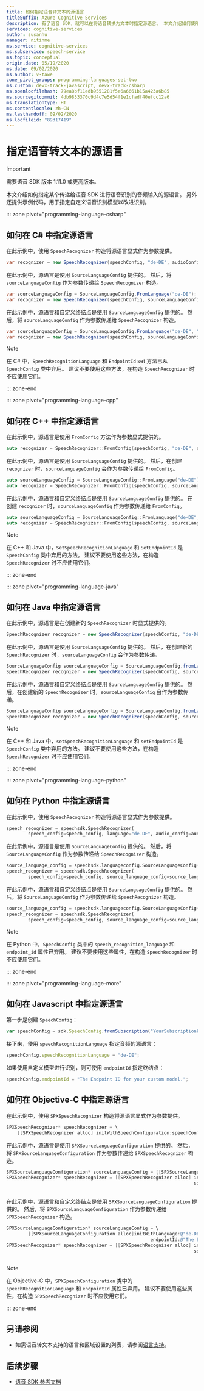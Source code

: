 ```yaml
---
title: 如何指定语音转文本的源语言
titleSuffix: Azure Cognitive Services
description: 有了语音 SDK，就可以在将语音转换为文本时指定源语言。 本文介绍如何使用 FromConfig 和 SourceLanguageConfig 方法让语音服务知道源语言并提供自定义模型目标。
services: cognitive-services
author: susanhu
manager: nitinme
ms.service: cognitive-services
ms.subservice: speech-service
ms.topic: conceptual
origin.date: 05/19/2020
ms.date: 09/02/2020
ms.author: v-tawe
zone_pivot_groups: programming-languages-set-two
ms.custom: devx-track-javascript, devx-track-csharp
ms.openlocfilehash: 79ea8bf11edb9551281f5e6a6661b15a423a6b85
ms.sourcegitcommit: 4db9853370c9d4c7e5d54f1e1cfadf40efcc12a6
ms.translationtype: HT
ms.contentlocale: zh-CN
ms.lasthandoff: 09/02/2020
ms.locfileid: "89317419"
---
```

# <a name="specify-source-language-for-speech-to-text"></a>指定语音转文本的源语言

> [!IMPORTANT]
> 需要语音 SDK 版本 1.11.0 或更高版本。

本文介绍如何指定某个传递给语音 SDK 进行语音识别的音频输入的源语言。 另外还提供示例代码，用于指定自定义语音识别模型以改进识别。

::: zone pivot="programming-language-csharp"

## <a name="how-to-specify-source-language-in-c"></a>如何在 C# 中指定源语言

在此示例中，使用 `SpeechRecognizer` 构造将源语言显式作为参数提供。

```csharp
var recognizer = new SpeechRecognizer(speechConfig, "de-DE", audioConfig);
```

在此示例中，源语言是使用 `SourceLanguageConfig` 提供的。 然后，将 `sourceLanguageConfig` 作为参数传递给 `SpeechRecognizer` 构造。

```csharp
var sourceLanguageConfig = SourceLanguageConfig.FromLanguage("de-DE");
var recognizer = new SpeechRecognizer(speechConfig, sourceLanguageConfig, audioConfig);
```

在此示例中，源语言和自定义终结点是使用 `SourceLanguageConfig` 提供的。 然后，将 `sourceLanguageConfig` 作为参数传递给 `SpeechRecognizer` 构造。

```csharp
var sourceLanguageConfig = SourceLanguageConfig.FromLanguage("de-DE", "The Endpoint ID for your custom model.");
var recognizer = new SpeechRecognizer(speechConfig, sourceLanguageConfig, audioConfig);
```

>[!Note]
> 在 C# 中，`SpeechRecognitionLanguage` 和 `EndpointId` set 方法已从 `SpeechConfig` 类中弃用。 建议不要使用这些方法，在构造 `SpeechRecognizer` 时不应使用它们。

::: zone-end

::: zone pivot="programming-language-cpp"


## <a name="how-to-specify-source-language-in-c"></a>如何在 C++ 中指定源语言

在此示例中，源语言是使用 `FromConfig` 方法作为参数显式提供的。

```C++
auto recognizer = SpeechRecognizer::FromConfig(speechConfig, "de-DE", audioConfig);
```

在此示例中，源语言是使用 `SourceLanguageConfig` 提供的。 然后，在创建 `recognizer` 时，`sourceLanguageConfig` 会作为参数传递给 `FromConfig`。

```C++
auto sourceLanguageConfig = SourceLanguageConfig::FromLanguage("de-DE");
auto recognizer = SpeechRecognizer::FromConfig(speechConfig, sourceLanguageConfig, audioConfig);
```

在此示例中，源语言和自定义终结点是使用 `SourceLanguageConfig` 提供的。 在创建 `recognizer` 时，`sourceLanguageConfig` 作为参数传递给 `FromConfig`。

```C++
auto sourceLanguageConfig = SourceLanguageConfig::FromLanguage("de-DE", "The Endpoint ID for your custom model.");
auto recognizer = SpeechRecognizer::FromConfig(speechConfig, sourceLanguageConfig, audioConfig);
```

>[!Note]
> 在 C++ 和 Java 中，`SetSpeechRecognitionLanguage` 和 `SetEndpointId` 是 `SpeechConfig` 类中弃用的方法。 建议不要使用这些方法，在构造 `SpeechRecognizer` 时不应使用它们。

::: zone-end

::: zone pivot="programming-language-java"

## <a name="how-to-specify-source-language-in-java"></a>如何在 Java 中指定源语言

在此示例中，源语言是在创建新的 `SpeechRecognizer` 时显式提供的。

```Java
SpeechRecognizer recognizer = new SpeechRecognizer(speechConfig, "de-DE", audioConfig);
```

在此示例中，源语言是使用 `SourceLanguageConfig` 提供的。 然后，在创建新的 `SpeechRecognizer` 时，`sourceLanguageConfig` 会作为参数传递。

```Java
SourceLanguageConfig sourceLanguageConfig = SourceLanguageConfig.fromLanguage("de-DE");
SpeechRecognizer recognizer = new SpeechRecognizer(speechConfig, sourceLanguageConfig, audioConfig);
```

在此示例中，源语言和自定义终结点是使用 `SourceLanguageConfig` 提供的。 然后，在创建新的 `SpeechRecognizer` 时，`sourceLanguageConfig` 会作为参数传递。

```Java
SourceLanguageConfig sourceLanguageConfig = SourceLanguageConfig.fromLanguage("de-DE", "The Endpoint ID for your custom model.");
SpeechRecognizer recognizer = new SpeechRecognizer(speechConfig, sourceLanguageConfig, audioConfig);
```

>[!Note]
> 在 C++ 和 Java 中，`setSpeechRecognitionLanguage` 和 `setEndpointId` 是 `SpeechConfig` 类中弃用的方法。 建议不要使用这些方法，在构造 `SpeechRecognizer` 时不应使用它们。

::: zone-end

::: zone pivot="programming-language-python"

## <a name="how-to-specify-source-language-in-python"></a>如何在 Python 中指定源语言

在此示例中，使用 `SpeechRecognizer` 构造将源语言显式作为参数提供。

```Python
speech_recognizer = speechsdk.SpeechRecognizer(
        speech_config=speech_config, language="de-DE", audio_config=audio_config)
```

在此示例中，源语言是使用 `SourceLanguageConfig` 提供的。 然后，将 `SourceLanguageConfig` 作为参数传递给 `SpeechRecognizer` 构造。

```Python
source_language_config = speechsdk.languageconfig.SourceLanguageConfig("de-DE")
speech_recognizer = speechsdk.SpeechRecognizer(
        speech_config=speech_config, source_language_config=source_language_config, audio_config=audio_config)
```

在此示例中，源语言和自定义终结点是使用 `SourceLanguageConfig` 提供的。 然后，将 `SourceLanguageConfig` 作为参数传递给 `SpeechRecognizer` 构造。

```Python
source_language_config = speechsdk.languageconfig.SourceLanguageConfig("de-DE", "The Endpoint ID for your custom model.")
speech_recognizer = speechsdk.SpeechRecognizer(
        speech_config=speech_config, source_language_config=source_language_config, audio_config=audio_config)
```

>[!Note]
> 在 Python 中，`SpeechConfig` 类中的 `speech_recognition_language` 和 `endpoint_id` 属性已弃用。 建议不要使用这些属性，在构造 `SpeechRecognizer` 时不应使用它们。

::: zone-end

::: zone pivot="programming-language-more"

## <a name="how-to-specify-source-language-in-javascript"></a>如何在 Javascript 中指定源语言

第一步是创建 `SpeechConfig`：

```Javascript
var speechConfig = sdk.SpeechConfig.fromSubscription("YourSubscriptionkey", "YourRegion");
```

接下来，使用 `speechRecognitionLanguage` 指定音频的源语言：

```Javascript
speechConfig.speechRecognitionLanguage = "de-DE";
```

如果使用自定义模型进行识别，则可使用 `endpointId` 指定终结点：

```Javascript
speechConfig.endpointId = "The Endpoint ID for your custom model.";
```

## <a name="how-to-specify-source-language-in-objective-c"></a>如何在 Objective-C 中指定源语言

在此示例中，使用 `SPXSpeechRecognizer` 构造将源语言显式作为参数提供。

```Objective-C
SPXSpeechRecognizer* speechRecognizer = \
    [[SPXSpeechRecognizer alloc] initWithSpeechConfiguration:speechConfig language:@"de-DE" audioConfiguration:audioConfig];
```

在此示例中，源语言是使用 `SPXSourceLanguageConfiguration` 提供的。 然后，将 `SPXSourceLanguageConfiguration` 作为参数传递给 `SPXSpeechRecognizer` 构造。

```Objective-C
SPXSourceLanguageConfiguration* sourceLanguageConfig = [[SPXSourceLanguageConfiguration alloc]init:@"de-DE"];
SPXSpeechRecognizer* speechRecognizer = [[SPXSpeechRecognizer alloc] initWithSpeechConfiguration:speechConfig
                                                                     sourceLanguageConfiguration:sourceLanguageConfig
                                                                              audioConfiguration:audioConfig];
```

在此示例中，源语言和自定义终结点是使用 `SPXSourceLanguageConfiguration` 提供的。 然后，将 `SPXSourceLanguageConfiguration` 作为参数传递给 `SPXSpeechRecognizer` 构造。

```Objective-C
SPXSourceLanguageConfiguration* sourceLanguageConfig = \
        [[SPXSourceLanguageConfiguration alloc]initWithLanguage:@"de-DE"
                                                     endpointId:@"The Endpoint ID for your custom model."];
SPXSpeechRecognizer* speechRecognizer = [[SPXSpeechRecognizer alloc] initWithSpeechConfiguration:speechConfig
                                                                     sourceLanguageConfiguration:sourceLanguageConfig
                                                                              audioConfiguration:audioConfig];
```

>[!Note]
> 在 Objective-C 中，`SPXSpeechConfiguration` 类中的 `speechRecognitionLanguage` 和 `endpointId` 属性已弃用。 建议不要使用这些属性，在构造 `SPXSpeechRecognizer` 时不应使用它们。

::: zone-end

## <a name="see-also"></a>另请参阅

* 如需语音转文本支持的语言和区域设置的列表，请参阅[语言支持](language-support.md)。

## <a name="next-steps"></a>后续步骤

* [语音 SDK 参考文档](speech-sdk.md)
